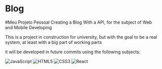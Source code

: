 # Blog
#Meu Projeto Pessoal
Creating a Blog With a API, for the subject of Web and Mobile Developing

This is a project in construction for university, but with the goal to be a real
system, at least with a big part of working parts

it will be developed in future commits using the following subjects:

![JavaScript](https://img.shields.io/badge/JavaScript-F7DF1E?style=for-the-badge&logo=javascript&logoColor=black)
![HTML5](https://img.shields.io/badge/HTML5-E34F26?style=for-the-badge&logo=html5&logoColor=white)
![CSS3](https://img.shields.io/badge/CSS3-1572B6?style=for-the-badge&logo=css3&logoColor=white)
![React](https://img.shields.io/badge/React-61DAFB?style=for-the-badge&logo=react&logoColor=black)
